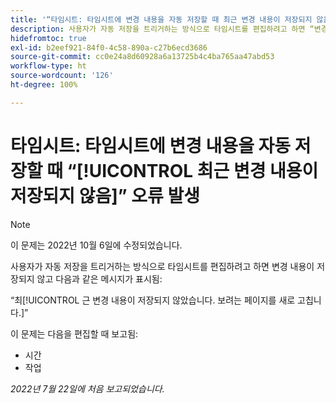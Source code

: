 ```yaml
---
title: '“타임시트: 타임시트에 변경 내용을 자동 저장할 때 최근 변경 내용이 저장되지 않음 오류 발생”'
description: 사용자가 자동 저장을 트리거하는 방식으로 타임시트를 편집하려고 하면 “변경 내용이 저장되지 않으며 사용자에게 최근 변경 내용이 저장되지 않았습니다”라는 메시지가 표시됩니다. 보려는 페이지를 새로 고칩니다.
hidefromtoc: true
exl-id: b2eef921-84f0-4c58-890a-c27b6ecd3686
source-git-commit: cc0e24a8d60928a6a13725b4c4ba765aa47abd53
workflow-type: ht
source-wordcount: '126'
ht-degree: 100%

---
```


# 타임시트: 타임시트에 변경 내용을 자동 저장할 때 “[!UICONTROL 최근 변경 내용이 저장되지 않음]” 오류 발생

>[!NOTE]
>
>이 문제는 2022년 10월 6일에 수정되었습니다.

사용자가 자동 저장을 트리거하는 방식으로 타임시트를 편집하려고 하면 변경 내용이 저장되지 않고 다음과 같은 메시지가 표시됨:

“최[!UICONTROL 근 변경 내용이 저장되지 않았습니다. 보려는 페이지를 새로 고칩니다.]”

이 문제는 다음을 편집할 때 보고됨:

* 시간
* 작업

_2022년 7월 22일에 처음 보고되었습니다._
